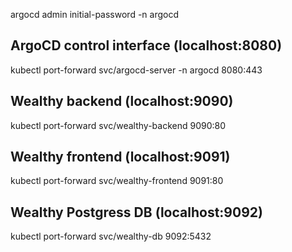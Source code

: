 argocd admin initial-password -n argocd

## ArgoCD control interface (localhost:8080)
kubectl port-forward svc/argocd-server -n argocd 8080:443 

## Wealthy backend (localhost:9090)
kubectl port-forward svc/wealthy-backend 9090:80

## Wealthy frontend (localhost:9091)
kubectl port-forward svc/wealthy-frontend 9091:80

## Wealthy Postgress DB (localhost:9092)
kubectl port-forward svc/wealthy-db 9092:5432